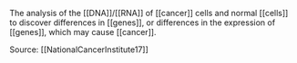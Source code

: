 The analysis of the [[DNA]]/[[RNA]] of [[cancer]] cells and normal [[cells]] to discover differences in [[genes]], or differences in the expression of [[genes]], which may cause [[cancer]].

Source: [[NationalCancerInstitute17]]